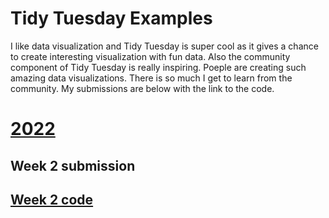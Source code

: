 # Tidy Tuesday Examples


I like data visualization and Tidy Tuesday is super cool as it gives a chance to create interesting visualization with fun data. Also the community component of Tidy Tuesday is really inspiring. Poeple are creating such amazing data visualizations. There is so much I get to learn from the community. My submissions are below with the link to the code.

# <a href= "https://github.com/vratchaudhary/TidyTuesday_data_viz/tree/master/2022"> 2022 </a>
## <a img= "https://github.com/vratchaudhary/TidyTuesday_data_viz/blob/master/2022/Week2/p.png"> Week 2 submission </a>
## <a href= "https://github.com/vratchaudhary/TidyTuesday_data_viz/blob/master/2022/Week2/2022_week2.R"> Week 2 code </a>

